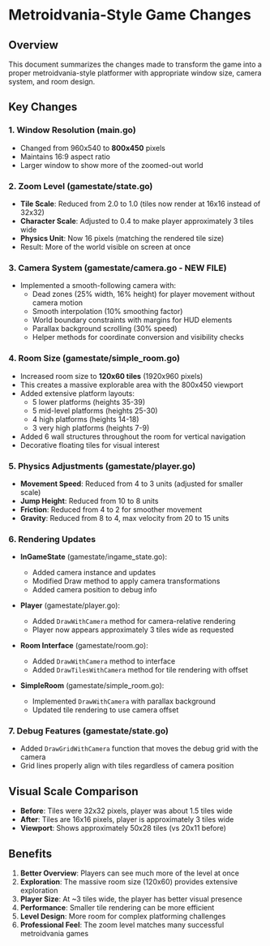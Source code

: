 # Metroidvania-Style Game Changes

## Overview
This document summarizes the changes made to transform the game into a proper metroidvania-style platformer with appropriate window size, camera system, and room design.

## Key Changes

### 1. Window Resolution (main.go)
- Changed from 960x540 to **800x450** pixels
- Maintains 16:9 aspect ratio
- Larger window to show more of the zoomed-out world

### 2. Zoom Level (gamestate/state.go)
- **Tile Scale**: Reduced from 2.0 to 1.0 (tiles now render at 16x16 instead of 32x32)
- **Character Scale**: Adjusted to 0.4 to make player approximately 3 tiles wide
- **Physics Unit**: Now 16 pixels (matching the rendered tile size)
- Result: More of the world visible on screen at once

### 3. Camera System (gamestate/camera.go - NEW FILE)
- Implemented a smooth-following camera with:
  - Dead zones (25% width, 16% height) for player movement without camera motion
  - Smooth interpolation (10% smoothing factor)
  - World boundary constraints with margins for HUD elements
  - Parallax background scrolling (30% speed)
  - Helper methods for coordinate conversion and visibility checks

### 4. Room Size (gamestate/simple_room.go)
- Increased room size to **120x60 tiles** (1920x960 pixels)
- This creates a massive explorable area with the 800x450 viewport
- Added extensive platform layouts:
  - 5 lower platforms (heights 35-39)
  - 5 mid-level platforms (heights 25-30)
  - 4 high platforms (heights 14-18)
  - 3 very high platforms (heights 7-9)
- Added 6 wall structures throughout the room for vertical navigation
- Decorative floating tiles for visual interest

### 5. Physics Adjustments (gamestate/player.go)
- **Movement Speed**: Reduced from 4 to 3 units (adjusted for smaller scale)
- **Jump Height**: Reduced from 10 to 8 units
- **Friction**: Reduced from 4 to 2 for smoother movement
- **Gravity**: Reduced from 8 to 4, max velocity from 20 to 15 units

### 6. Rendering Updates
- **InGameState** (gamestate/ingame_state.go):
  - Added camera instance and updates
  - Modified Draw method to apply camera transformations
  - Added camera position to debug info
  
- **Player** (gamestate/player.go):
  - Added `DrawWithCamera` method for camera-relative rendering
  - Player now appears approximately 3 tiles wide as requested
  
- **Room Interface** (gamestate/room.go):
  - Added `DrawWithCamera` method to interface
  - Added `DrawTilesWithCamera` method for tile rendering with offset
  
- **SimpleRoom** (gamestate/simple_room.go):
  - Implemented `DrawWithCamera` with parallax background
  - Updated tile rendering to use camera offset

### 7. Debug Features (gamestate/state.go)
- Added `DrawGridWithCamera` function that moves the debug grid with the camera
- Grid lines properly align with tiles regardless of camera position

## Visual Scale Comparison
- **Before**: Tiles were 32x32 pixels, player was about 1.5 tiles wide
- **After**: Tiles are 16x16 pixels, player is approximately 3 tiles wide
- **Viewport**: Shows approximately 50x28 tiles (vs 20x11 before)

## Benefits
1. **Better Overview**: Players can see much more of the level at once
2. **Exploration**: The massive room size (120x60) provides extensive exploration
3. **Player Size**: At ~3 tiles wide, the player has better visual presence
4. **Performance**: Smaller tile rendering can be more efficient
5. **Level Design**: More room for complex platforming challenges
6. **Professional Feel**: The zoom level matches many successful metroidvania games